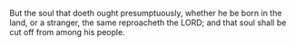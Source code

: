 But the soul that doeth ought presumptuously, whether he be born in the land, or a stranger, the same reproacheth the LORD; and that soul shall be cut off from among his people.
